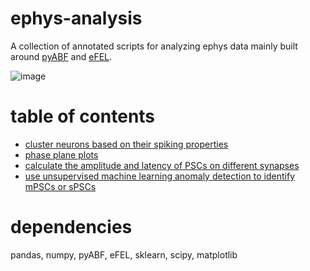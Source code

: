 # ephys-analysis
A collection of annotated scripts for analyzing ephys data mainly built around [pyABF](https://github.com/swharden/pyABF) and [eFEL](https://github.com/BlueBrain/eFEL).

![image](https://github.com/vtsai881/ephys/assets/87097162/ff7ad4db-0443-444f-b010-1f5cfb29f741)

# table of contents
- [cluster neurons based on their spiking properties](https://github.com/vtsai881/ephys/blob/main/notebooks/ccstep_clustering.ipynb)
- [phase plane plots](https://github.com/vtsai881/ephys/blob/main/notebooks/phase-plots.ipynb)
- [calculate the amplitude and latency of PSCs on different synapses](https://github.com/vtsai881/ephys/blob/main/notebooks/voltage_jumping_annotated.ipynb)
- [use unsupervised machine learning anomaly detection to identify mPSCs or sPSCs](https://github.com/vtsai881/ephys/blob/main/notebooks/minis_isolation_forest.ipynb)

# dependencies
pandas, numpy, pyABF, eFEL, sklearn, scipy, matplotlib
